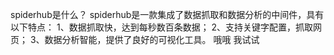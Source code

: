 spiderhub是什么？
spiderhub是一款集成了数据抓取和数据分析的中间件，具有以下特点：
1、数据抓取快，达到每秒数百条数据；
2、支持关键字配置，抓取网页；
3、数据分析智能，提供了良好的可视化工具。
哦哦 我试试

